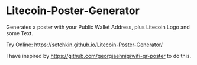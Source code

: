 # Litecoin-Poster-Generator
Generates a poster with your Public Wallet Address, plus Litecoin Logo and some Text.

Try Online: https://setchkin.github.io/Litecoin-Poster-Generator/

I have inspired by https://github.com/georgjaehnig/wifi-qr-poster to do this.

